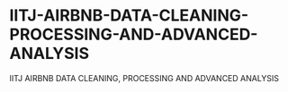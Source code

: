 # IITJ-AIRBNB-DATA-CLEANING-PROCESSING-AND-ADVANCED-ANALYSIS
IITJ AIRBNB DATA CLEANING, PROCESSING AND ADVANCED ANALYSIS

